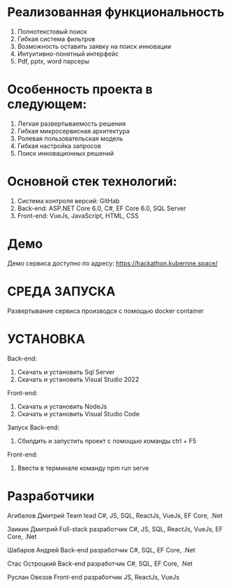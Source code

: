 # Реализованная функциональность
1) Полнотекстовый поиск
2) Гибкая система фильтров
3) Возможность оставить заявку на поиск инновации
4) Интуитивно-понятный интерфейс
5) Pdf, pptx, word парсеры

# Особенность проекта в следующем:
1) Легкая развертываемость решения
2) Гибкая микросервисная архитектура
3) Ролевая пользовательская модель
4) Гибкая настройка запросов
5) Поиск инновационных решений

# Основной стек технологий:
1) Система контроля версий: GitHab
2) Back-end: ASP.NET Core 6.0, C#, EF Core 6.0, SQL Server
3) Front-end: VueJs, JavaScript, HTML, CSS

# Демо

Демо сервиса доступно по адресу: https://hackathon.kubernne.space/

# СРЕДА ЗАПУСКА
Развертывание сервиса производся с помощью docker container

# УСТАНОВКА
Back-end:
1) Скачать и установить Sql Server
2) Скачать и установить Visual Studio 2022

Front-end:
1) Скачать и установить NodeJs
2) Скачать и установить Visual Studio Code

Запуск
Back-end:
1) Сбилдить и запустить проект с помощью команды ctrl + F5

Front-end:
1) Ввести в терминале команду npm run serve

# Разработчики
Агибалов Дмитрий
Team lead 
C#, JS, SQL, ReactJs, VueJs, EF Core, .Net

Заикин Дмитрий
Full-stack разработчик 
C#, JS, SQL, ReactJs, VueJs, EF Core, .Net

Шабаров Андрей
Back-end разработчик 
C#, SQL, EF Core, .Net

Стас Остроцкий
Back-end разработчик 
C#, SQL, EF Core, .Net

Руслан Овезов
Front-end разработчик
JS, ReactJs, VueJs